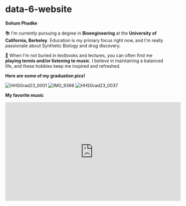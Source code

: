 # data-6-website
__Sohum Phadke__

📚 I'm currently pursuing a degree in **Bioengineering** at the **University of California, Berkeley**. Education is my primary focus right now, and I'm really passionate about Synthetic Biology and drug discovery.

🌟 When I'm not buried in textbooks and lectures, you can often find me **playing tennis and/or listening to music**. I believe in maintaining a balanced life, and these hobbies keep me inspired and refreshed.

__Here are some of my graduation pics!__

![HHSGrad23_0001](https://github.com/sohumphadke/data-6-website/assets/89147927/d199ecf4-9597-41f4-89ea-5d7021fe32c9)
![IMG_9366](https://github.com/sohumphadke/data-6-website/assets/89147927/cd8c59c2-a5a1-4604-93e8-4f7cff2a6f38)
![HHSGrad23_0037](https://github.com/sohumphadke/data-6-website/assets/89147927/432cbf9a-e4a2-4186-965d-17f7951833fa)

__My favorite music__ 

<iframe width="560" height="315" src="https://www.youtube.com/embed/8IJzYAda1wA" title="YouTube video player" frameborder="0" allow="accelerometer; autoplay; clipboard-write; encrypted-media; gyroscope; picture-in-picture; web-share" allowfullscreen></iframe>




